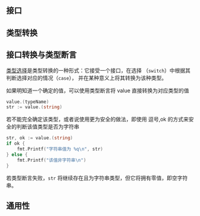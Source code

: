 ## 接口

## 类型转换

## 接口转换与类型断言

[类型选择](https://go-zh.org/doc/effective_go.html#类型选择)是类型转换的一种形式：它接受一个接口，在选择 （`switch`）中根据其判断选择对应的情况（`case`）， 并在某种意义上将其转换为该种类型。

如果明知道一个确定的值，可以使用类型断言将 value 直接转换为对应类型的值

```go
value.(typeName)
str := value.(string)
```

若不能完全确定该类型，或者说使用更为安全的做法，即使用 逗号,ok 的方式来安全的判断该值类型是否为字符串

```go
str, ok := value.(string)
if ok {
	fmt.Printf("字符串值为 %q\n", str)
} else {
	fmt.Printf("该值非字符串\n")
}
```

若类型断言失败，`str` 将继续存在且为字符串类型，但它将拥有零值，即空字符串。

## 通用性

